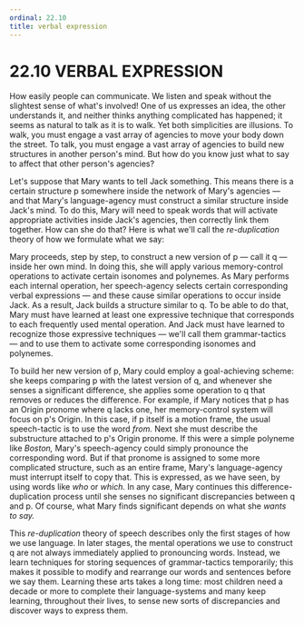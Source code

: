 ```yaml
---
ordinal: 22.10
title: verbal expression
---
```


# 22.10 VERBAL EXPRESSION 

<p>How easily people can communicate. We listen and speak without the slightest sense of what's involved! One of us expresses an idea, the other understands it, and neither thinks anything complicated has happened; it seems as natural to talk as it is to walk. Yet both simplicities are illusions. To walk, you must engage a vast array of agencies to move your body down the street. To talk, you must engage a vast array of agencies to build new structures in another person's mind. But how do you know just what to say to affect that other person's agencies?</p>
<p>Let's suppose that Mary wants to tell Jack something. This means there is a certain structure p somewhere inside the network of Mary's agencies &mdash; and that Mary's language-agency must construct a similar structure inside Jack's mind. To do this, Mary will need to speak words that will activate appropriate activities inside Jack's agencies, then correctly link them together. How can she do that? Here is what we'll call the <em>re-duplication</em> theory of how we formulate what we say:</p>
<p>Mary proceeds, step by step, to construct a new version of p &mdash; call it q &mdash; inside her own mind. In doing this, she will apply various memory-control operations to activate certain isonomes and polynemes. As Mary performs each internal operation, her speech-agency selects certain corresponding verbal expressions &mdash; and these cause similar operations to occur inside Jack. As a result, Jack builds a structure similar to q. To be able to do that, Mary must have learned at least one expressive technique that corresponds to each frequently used mental operation. And Jack must have learned to recognize those expressive techniques &mdash; we'll call them grammar-tactics &mdash; and to use them to activate some corresponding isonomes and polynemes.</p>
<p>To build her new version of p, Mary could employ a goal-achieving scheme: she keeps comparing p with the latest version of q, and whenever she senses a significant difference, she applies some operation to q that removes or reduces the difference. For example, if Mary notices that p has an Origin pronome where q lacks one, her memory-control system will focus on p's Origin. In this case, if p itself is a motion frame, the usual speech-tactic is to use the word <em>from.</em> Next she must describe the substructure attached to p's Origin pronome. If this were a simple polyneme like <em>Boston,</em> Mary's speech-agency could simply pronounce the corresponding word. But if that pronome is assigned to some more complicated structure, such as an entire frame, Mary's language-agency must interrupt itself to copy that. This is expressed, as we have seen, by using words like <em>who</em> or <em>which.</em> In any case, Mary continues this difference- duplication process until she senses no significant discrepancies between q and p. Of course, what Mary finds significant depends on what she <em>wants to say.</em></p>
<p>This <em>re-duplication</em> theory of speech describes only the first stages of how we use language. In later stages, the mental operations we use to construct q are not always immediately applied to pronouncing words. Instead, we learn techniques for storing sequences of grammar-tactics temporarily; this makes it possible to modify and rearrange our words and sentences before we say them. Learning these arts takes a long time: most children need a decade or more to complete their language-systems and many keep learning, throughout their lives, to sense new sorts of discrepancies and discover ways to express them.</p>